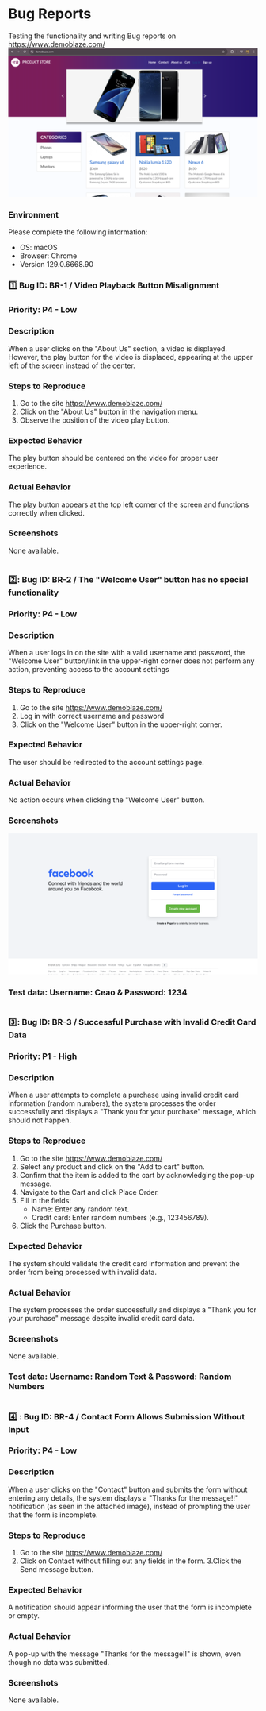 # Bug Reports
Testing the functionality and writing Bug reports on https://www.demoblaze.com/
![demoblaze home-page Screenshot](https://github.com/GrayWing100/Bug_Reports/blob/main/pictures/Demoblaze.png)

### Environment
Please complete the following information:
- OS: macOS
- Browser: Chrome
- Version 129.0.6668.90 

### :one:  Bug ID: BR-1 / Video Playback Button Misalignment


### Priority: P4 - Low

### Description
When a user clicks on the "About Us" section, a video is displayed.  However, the play button for the video is displaced, appearing at the upper left of the screen instead of the center.

### Steps to Reproduce
1. Go to the site https://www.demoblaze.com/
2. Click on the "About Us" button in the navigation menu.
3. Observe the position of the video play button.

### Expected Behavior
The play button should be centered on the video for proper user experience.

### Actual Behavior
The play button appears at the top left corner of the screen and functions correctly when clicked.

### Screenshots
None available.

#


### 2️⃣:  Bug ID: BR-2 / The "Welcome User" button has no special functionality

### Priority: P4 - Low

### Description
When a user logs in on the site with a valid username and password, the "Welcome User" button/link in the upper-right corner does not perform any action, preventing access to the account settings

### Steps to Reproduce
1. Go to the site https://www.demoblaze.com/
2. Log in with correct username and password
3. Click on the "Welcome User" button in the upper-right corner.

### Expected Behavior
The user should be redirected to the account settings page.

### Actual Behavior
No action occurs when clicking the "Welcome User" button.

### Screenshots
![demoblaze - Welcome user](https://github.com/GrayWing100/Manual-QA-Testing/blob/main/pictures/Facebook.png)

### Test data: Username: Ceao & Password: 1234

#


### 3️⃣:  Bug ID: BR-3 / Successful Purchase with Invalid Credit Card Data

### Priority: P1 - High

### Description
When a user attempts to complete a purchase using invalid credit card information (random numbers), the system processes the order successfully and displays a "Thank you for your purchase" message, which should not happen.

### Steps to Reproduce
1. Go to the site https://www.demoblaze.com/
2. Select any product and click on the "Add to cart" button.
3. Confirm that the item is added to the cart by acknowledging the pop-up message.
4. Navigate to the Cart and click Place Order.
5. Fill in the fields:
    * Name: Enter any random text.
    - Credit card: Enter random numbers (e.g., 123456789).
6. Click the Purchase button.

### Expected Behavior
The system should validate the credit card information and prevent the order from being processed with invalid data.

### Actual Behavior
The system processes the order successfully and displays a "Thank you for your purchase" message despite invalid credit card data.

### Screenshots
None available.

### Test data: Username: Random Text & Password: Random Numbers

#


### 4️⃣ :  Bug ID: BR-4 / Contact Form Allows Submission Without Input

### Priority: P4 - Low

### Description
When a user clicks on the "Contact" button and submits the form without entering any details, the system displays a "Thanks for the message!!" notification (as seen in the attached image), instead of prompting the user that the form is incomplete.

### Steps to Reproduce
1. Go to the site https://www.demoblaze.com/
2. Click on Contact without filling out any fields in the form.
3.Click the Send message button.

### Expected Behavior
A notification should appear informing the user that the form is incomplete or empty.

### Actual Behavior
A pop-up with the message "Thanks for the message!!" is shown, even though no data was submitted.

### Screenshots
None available.



